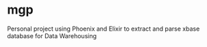 # mgp
Personal project using Phoenix and Elixir to extract and parse xbase database for Data Warehousing
